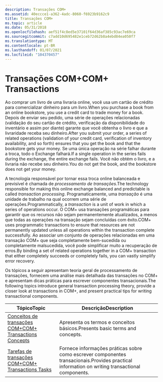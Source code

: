 ```yaml
---
description: Transações COM+
ms.assetid: 40eccce1-a362-4adc-8060-f6923b9162c9
title: Transações COM+
ms.topic: article
ms.date: 05/31/2018
ms.openlocfilehash: aef51f4c8ed5e37101f64d36af385c93ac7e69ca
ms.sourcegitcommit: c7add10d695482e1ceb72d62b8a4ebd84ea050f7
ms.translationtype: MT
ms.contentlocale: pt-BR
ms.lasthandoff: 01/07/2021
ms.locfileid: "104370457"
---
```

# <a name="com-transactions"></a><span data-ttu-id="9dece-103">Transações COM+</span><span class="sxs-lookup"><span data-stu-id="9dece-103">COM+ Transactions</span></span>

<span data-ttu-id="9dece-104">Ao comprar um livro de uma livraria online, você usa um cartão de crédito para comercializar dinheiro para um livro.</span><span class="sxs-lookup"><span data-stu-id="9dece-104">When you purchase a book from an online bookstore, you use a credit card to trade money for a book.</span></span> <span data-ttu-id="9dece-105">Depois de enviar seu pedido, uma série de operações relacionadas (validação do seu cartão de crédito, verificação da disponibilidade do inventário e assim por diante) garante que você obtenha o livro e que a livraridade receba seu dinheiro.</span><span class="sxs-lookup"><span data-stu-id="9dece-105">After you submit your order, a series of related operations (validation of your credit card, verification of inventory availability, and so forth) ensures that you get the book and that the bookstore gets your money.</span></span> <span data-ttu-id="9dece-106">Se uma única operação na série falhar durante a troca, todo o Exchange falhará.</span><span class="sxs-lookup"><span data-stu-id="9dece-106">If a single operation in the series fails during the exchange, the entire exchange fails.</span></span> <span data-ttu-id="9dece-107">Você não obtém o livro, e a livraria não recebe seu dinheiro.</span><span class="sxs-lookup"><span data-stu-id="9dece-107">You do not get the book, and the bookstore does not get your money.</span></span>

<span data-ttu-id="9dece-108">A tecnologia responsável por tornar essa troca online balanceada e previsível é chamada de *processamento de transações*.</span><span class="sxs-lookup"><span data-stu-id="9dece-108">The technology responsible for making this online exchange balanced and predictable is called *transaction processing*.</span></span> <span data-ttu-id="9dece-109">Programaticamente, uma *transação* é uma unidade de trabalho na qual ocorrem uma série de operações.</span><span class="sxs-lookup"><span data-stu-id="9dece-109">Programmatically, a *transaction* is a unit of work in which a series of operations occur.</span></span> <span data-ttu-id="9dece-110">O COM+ usa transações programáticas para garantir que os recursos não sejam permanentemente atualizados, a menos que todas as operações na transação sejam concluídas com êxito.</span><span class="sxs-lookup"><span data-stu-id="9dece-110">COM+ uses programmatic transactions to ensure that resources are not permanently updated unless all operations within the transaction complete successfully.</span></span> <span data-ttu-id="9dece-111">Ao associar um conjunto de operações relacionadas em uma transação COM+ que seja completamente bem-sucedida ou completamente malsucedida, você pode simplificar muito a recuperação de erros.</span><span class="sxs-lookup"><span data-stu-id="9dece-111">By binding a set of related operations together in a COM+ transaction that either completely succeeds or completely fails, you can vastly simplify error recovery.</span></span>

<span data-ttu-id="9dece-112">Os tópicos a seguir apresentam teoria geral de processamento de transações, fornecem uma análise mais detalhada das transações no COM+ e apresentam dicas práticas para escrever componentes transacionais.</span><span class="sxs-lookup"><span data-stu-id="9dece-112">The following topics introduce general transaction processing theory, provide a closer look at transactions in COM+, and present practical tips for writing transactional components.</span></span>



| <span data-ttu-id="9dece-113">Tópico</span><span class="sxs-lookup"><span data-stu-id="9dece-113">Topic</span></span>                                                                   | <span data-ttu-id="9dece-114">Descrição</span><span class="sxs-lookup"><span data-stu-id="9dece-114">Description</span></span>                                                                    |
|-------------------------------------------------------------------------|--------------------------------------------------------------------------------|
| [<span data-ttu-id="9dece-115">Conceitos de transações COM+</span><span class="sxs-lookup"><span data-stu-id="9dece-115">COM+ Transactions Concepts</span></span>](com--transactions-concepts.md)<br/> | <span data-ttu-id="9dece-116">Apresenta os termos e conceitos básicos.</span><span class="sxs-lookup"><span data-stu-id="9dece-116">Presents basic terms and concepts.</span></span><br/>                                  |
| [<span data-ttu-id="9dece-117">Tarefas de transações COM+</span><span class="sxs-lookup"><span data-stu-id="9dece-117">COM+ Transactions Tasks</span></span>](com--transactions-tasks.md)<br/>       | <span data-ttu-id="9dece-118">Fornece informações práticas sobre como escrever componentes transacionais.</span><span class="sxs-lookup"><span data-stu-id="9dece-118">Provides practical information on writing transactional components.</span></span><br/> |



 

 

 




